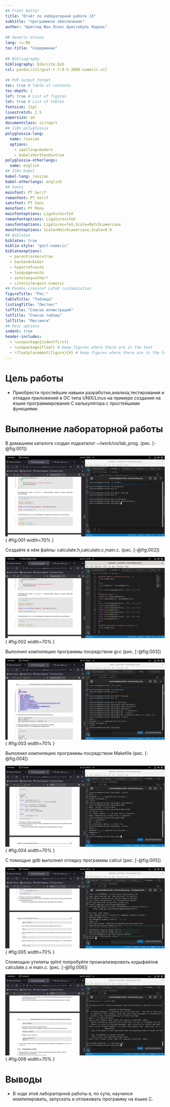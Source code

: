 ```yaml
---
## Front matter
title: "Отчёт по лабораторной работе 13"
subtitle: "программное обеспечение"
author: "Аристид Жан Лоэнс Аристобуль Надаль"

## Generic otions
lang: ru-RU
toc-title: "Содержание"

## Bibliography
bibliography: bib/cite.bib
csl: pandoc/csl/gost-r-7-0-5-2008-numeric.csl

## Pdf output format
toc: true # Table of contents
toc-depth: 2
lof: true # List of figures
lot: true # List of tables
fontsize: 12pt
linestretch: 1.5
papersize: a4
documentclass: scrreprt
## I18n polyglossia
polyglossia-lang:
  name: russian
  options:
	- spelling=modern
	- babelshorthands=true
polyglossia-otherlangs:
  name: english
## I18n babel
babel-lang: russian
babel-otherlangs: english
## Fonts
mainfont: PT Serif
romanfont: PT Serif
sansfont: PT Sans
monofont: PT Mono
mainfontoptions: Ligatures=TeX
romanfontoptions: Ligatures=TeX
sansfontoptions: Ligatures=TeX,Scale=MatchLowercase
monofontoptions: Scale=MatchLowercase,Scale=0.9
## Biblatex
biblatex: true
biblio-style: "gost-numeric"
biblatexoptions:
  - parentracker=true
  - backend=biber
  - hyperref=auto
  - language=auto
  - autolang=other*
  - citestyle=gost-numeric
## Pandoc-crossref LaTeX customization
figureTitle: "Рис."
tableTitle: "Таблица"
listingTitle: "Листинг"
lofTitle: "Список иллюстраций"
lotTitle: "Список таблиц"
lolTitle: "Листинги"
## Misc options
indent: true
header-includes:
  - \usepackage{indentfirst}
  - \usepackage{float} # keep figures where there are in the text
  - \floatplacement{figure}{H} # keep figures where there are in the text
---
```


# Цель работы

- Приобрести простейшие навыки разработки,анализа,тестирования и отладки приложений в ОС типа UNIX/Linux на примере создания на языке программирования С калькулятора с простейшими функциями.

# Выполнение лабораторной работы

В домашнем каталоге создал подкаталог ~/work/os/lab_prog. (рис. [-@fig:001])

![подкаталог ~/work/os/lab_prog.](image/1.png){ #fig:001 width=70% }

Создайте в нём файлы: calculate.h,calculate.c,main.c. (рис. [-@fig:002])

![Файли С](image/2.png){ #fig:002 width=70% }

Выполнил компиляцию программы посредством gcc (рис. [-@fig:003])

![GCC](image/3.png){ #fig:003 width=70% }

Выполнил компиляцию программы посредством Makefile (рис. [-@fig:004])

![Makefile](image/4.png){ #fig:004 width=70% }

С помощью gdb выполнил отладку программы calcul  (рис. [-@fig:005])

![GDB](image/5.png){ #fig:005 width=70% }

Спомощью утилиты splint попробуйте проанализировать кодыфайлов calculate.c и main.c.  (рис. [-@fig:006])

![splint](image/6.png){ #fig:006 width=70% }



# Выводы

- В ходе этой лабораторной работы я, по сути, научился компилировать, запускать и отлаживать программу на языке C.
